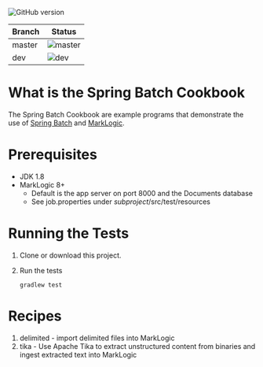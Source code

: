 ![GitHub version](https://badge.fury.io/gh/sastafford%2Fspring-batch-cookbook.svg)

| Branch | Status |
| ------------- | ------------- |
| master | ![master](https://circleci.com/gh/sastafford/spring-batch-cookbook/tree/master.png)  |
| dev  | ![dev](https://circleci.com/gh/sastafford/spring-batch-cookbook/tree/dev.png)  |

# What is the Spring Batch Cookbook

The Spring Batch Cookbook are example programs that demonstrate the use of [Spring Batch](https://projects.spring.io/spring-batch/) and [MarkLogic](www.marklogic.com). 

# Prerequisites

 * JDK 1.8
 * MarkLogic 8+
   * Default is the app server on port 8000 and the Documents database
   * See job.properties under _subproject_/src/test/resources
 
# Running the Tests

1) Clone or download this project.  

2) Run the tests  

       gradlew test


# Recipes

1) delimited - import delimited files into MarkLogic
1) tika - Use Apache Tika to extract unstructured content from binaries and ingest extracted text into MarkLogic
